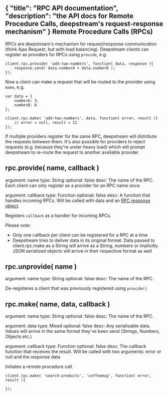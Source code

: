 {
	"title": "RPC API documentation",
	"description": "the API docs for Remote Procedure Calls, deepstream's request-response mechanism"
}
Remote Procedure Calls (RPCs)
-----------------------------
RPCs are deepstream's mechanism for request/response communication (think Ajax Request, but with load balancing). Deepstream clients can register as providers for RPCs using `provide`, e.g.

	client.rpc.provide( 'add-two-numbers', function( data, response ){
		response.send( data.numberA + data.numberB );
	});

Now a client can make a request that will be routed to the provider using `make`, e.g.

	var data = {
		numberA: 3,
		numberB: 8
	};

	client.rpc.make( 'add-two-numbers', data, function( error, result ){
		// error = null, result = 11
	});

If multiple providers register for the same RPC, deepstream will distribute the requests between them. It's also possible for providers to reject requests (e.g. because they're under heavy load) which will prompt deepstream to re-route the request to another available provider

rpc.provide( name, callback )
-----------------------------
argument: name
type: String
optional: false
desc: The name of the RPC. Each client can only register as a provider for an RPC name once.

argument: callback
type: Function
optional: false
desc: A function that handles incoming RPCs. Will be called with data and an <a href="rpc_response.html">RPC response object</a>.

Registers `callback` as a handler for incoming RPCs.

Please note:  
* Only one callback per client can be registered for a RPC at a time
* Deepstream tries to deliver data in its original format. Data passed to client.rpc.make as a String will arrive as a String,
numbers or implicitly JSON serialized objects will arrive in their respective format as well

rpc.unprovide( name )
----------------------------
argument: name
type: String
optional: false
desc: The name of the RPC.

De-registeres a client that was previously registered using `provide()`

rpc.make( name, data, callback )
---------------------------
argument: name
type: String
optional: false
desc: The name of the RPC.

argument: data
type: Mixed
optional: false
desc: Any serialisable data. Values will arrive in the same format they've been send (Strings, Numbers, Objects etc.)

argument: callback
type: Function
optional: false
desc: The callback function that receives the result. Will be called with two arguments: error or null and the response data

Initiates a remote procedure call.

	client.rpc.make( 'search-products', 'coffeemug', function( error, result ){
		
	});

</div>
